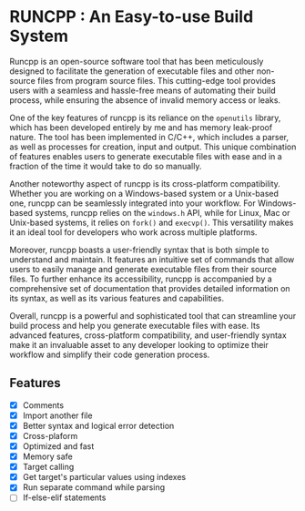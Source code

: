 # RUNCPP : An Easy-to-use Build System

Runcpp is an open-source software tool that has been meticulously designed to facilitate the generation of executable files and other non-source files from program source files. This cutting-edge tool provides users with a seamless and hassle-free means of automating their build process, while ensuring the absence of invalid memory access or leaks.

One of the key features of runcpp is its reliance on the `openutils` library, which has been developed entirely by me and has memory leak-proof nature. The tool has been implemented in C/C++, which includes a parser, as well as processes for creation, input and output. This unique combination of features enables users to generate executable files with ease and in a fraction of the time it would take to do so manually.

Another noteworthy aspect of runcpp is its cross-platform compatibility. Whether you are working on a Windows-based system or a Unix-based one, runcpp can be seamlessly integrated into your workflow. For Windows-based systems, runcpp relies on the `windows.h` API, while for Linux, Mac or Unix-based systems, it relies on `fork()` and `execvp()`. This versatility makes it an ideal tool for developers who work across multiple platforms.

Moreover, runcpp boasts a user-friendly syntax that is both simple to understand and maintain. It features an intuitive set of commands that allow users to easily manage and generate executable files from their source files. To further enhance its accessibility, runcpp is accompanied by a comprehensive set of documentation that provides detailed information on its syntax, as well as its various features and capabilities.

Overall, runcpp is a powerful and sophisticated tool that can streamline your build process and help you generate executable files with ease. Its advanced features, cross-platform compatibility, and user-friendly syntax make it an invaluable asset to any developer looking to optimize their workflow and simplify their code generation process.

## Features
- [X] Comments
- [X] Import another file
- [X] Better syntax and logical error detection
- [X] Cross-plaform
- [X] Optimized and fast
- [X] Memory safe
- [X] Target calling
- [X] Get target's particular values using indexes
- [X] Run separate command while parsing
- [ ] If-else-elif statements
